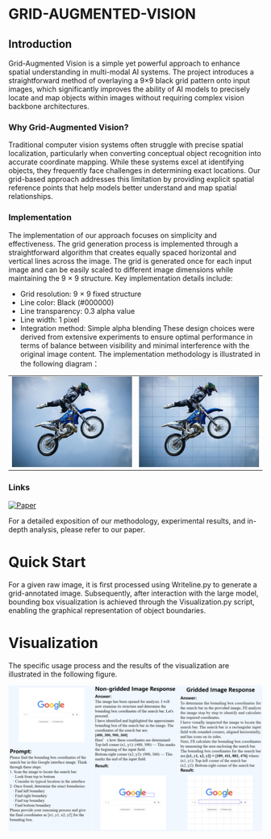 # GRID-AUGMENTED-VISION
## Introduction
Grid-Augmented Vision is a simple yet powerful approach to enhance spatial understanding in multi-modal AI systems. The project introduces a straightforward method of overlaying a 9×9 black grid pattern onto input images, which significantly improves the ability of AI models to precisely locate and map objects within images without requiring complex vision backbone architectures.
### Why Grid-Augmented Vision?
Traditional computer vision systems often struggle with precise spatial localization, particularly when converting conceptual object recognition into accurate coordinate mapping. While these systems excel at identifying objects, they frequently face challenges in determining exact locations. Our grid-based approach addresses this limitation by providing explicit spatial reference points that help models better understand and map spatial relationships.
### Implementation
The implementation of our approach focuses on simplicity and effectiveness. The grid generation process is implemented
through a straightforward algorithm that creates equally spaced horizontal and vertical lines across the image. The grid
is generated once for each input image and can be easily scaled to different image dimensions while maintaining the
9 × 9 structure.
Key implementation details include:
- Grid resolution: 9 × 9 fixed structure
- Line color: Black (#000000)
- Line transparency: 0.3 alpha value
- Line width: 1 pixel
- Integration method: Simple alpha blending
These design choices were derived from extensive experiments to ensure optimal performance in terms of balance
between visibility and minimal interference with the original image content.
The implementation methodology is illustrated in the following diagram：
<table>
  <tr>
    <td><img src="./figures/000000190756.jpg" width="400"></td>
    <td><img src="./figures/0000001907562.jpg" width="400"></td>
  </tr>
</table>

### Links
[![Paper](https://img.shields.io/badge/Paper-PDF-red)](https://arxiv.org/abs/2411.18270)

For a detailed exposition of our methodology, experimental results, and in-depth analysis, please refer to our paper.

# Quick Start
For a given raw image, it is first processed using Writeline.py to generate a grid-annotated image. Subsequently, after interaction with the large model, bounding box visualization is achieved through the Visualization.py script, enabling the graphical representation of object boundaries.

# Visualization
The specific usage process and the results of the visualization are illustrated in the following figure.

<div align="center">
  <img src="./figures/example.png" alt="Grid Implementation">
</div>

